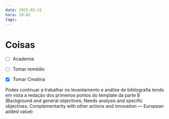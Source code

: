 ```yaml
---
date: 2025-03-31
hora: 10:02
tags:
---
```





# Coisas
- [ ] Academia
- [ ] Tomar remédio
- [x] Tomar Creatina


Podes continuar a trabalhar no levantamento e análise de bibliografia tendo em vista a redação dos primeiros pontos do template da parte B (Background and general objectives; Needs analysis and specific objectives; Complementarity with other actions and innovation — European added value)